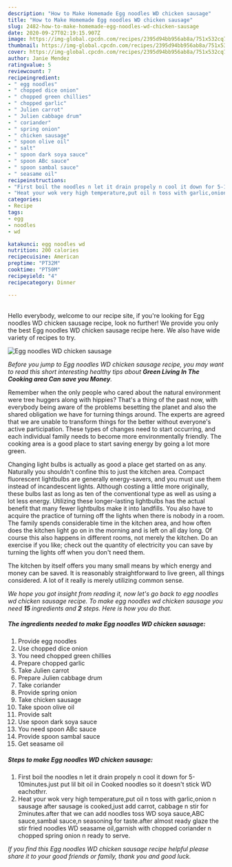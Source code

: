```yaml
---
description: "How to Make Homemade Egg noodles WD chicken sausage"
title: "How to Make Homemade Egg noodles WD chicken sausage"
slug: 2482-how-to-make-homemade-egg-noodles-wd-chicken-sausage
date: 2020-09-27T02:19:15.907Z
image: https://img-global.cpcdn.com/recipes/2395d94bb956ab8a/751x532cq70/egg-noodles-wd-chicken-sausage-recipe-main-photo.jpg
thumbnail: https://img-global.cpcdn.com/recipes/2395d94bb956ab8a/751x532cq70/egg-noodles-wd-chicken-sausage-recipe-main-photo.jpg
cover: https://img-global.cpcdn.com/recipes/2395d94bb956ab8a/751x532cq70/egg-noodles-wd-chicken-sausage-recipe-main-photo.jpg
author: Janie Mendez
ratingvalue: 5
reviewcount: 7
recipeingredient:
- " egg noodles"
- " chopped dice onion"
- " chopped green chillies"
- " chopped garlic"
- " Julien carrot"
- " Julien cabbage drum"
- " coriander"
- " spring onion"
- " chicken sausage"
- " spoon olive oil"
- " salt"
- " spoon dark soya sauce"
- " spoon ABc sauce"
- " spoon sambal sauce"
- " seasame oil"
recipeinstructions:
- "First boil the noodles n let it drain propely n cool it down for 5-10minutes.just put lil bit oil in Cooked noodles so it doesn&#39;t stick WD eachothrr."
- "Heat your wok very high temperature,put oil n toss with garlic,onion n sausage after sausage is cooked,just add carrot, cabbage n stir for 2minutes.after that we can add noodles toss WD soya sauce,ABC sauce,sambal sauce,n seasoning for taste.after almost ready glaze the stir fried noodles WD seasame oil,garnish with chopped coriander n chopped spring onion n ready to serve."
categories:
- Recipe
tags:
- egg
- noodles
- wd

katakunci: egg noodles wd 
nutrition: 200 calories
recipecuisine: American
preptime: "PT32M"
cooktime: "PT50M"
recipeyield: "4"
recipecategory: Dinner

---
```

<br>
Hello everybody, welcome to our recipe site, if you're looking for Egg noodles WD chicken sausage recipe, look no further! We provide you only the best Egg noodles WD chicken sausage recipe here. We also have wide variety of recipes to try.
<br>


![Egg noodles WD chicken sausage](https://img-global.cpcdn.com/recipes/2395d94bb956ab8a/751x532cq70/egg-noodles-wd-chicken-sausage-recipe-main-photo.jpg)

<i>Before you jump to Egg noodles WD chicken sausage recipe, you may want to read this short interesting healthy tips about 
<strong>Green Living In The Cooking area Can save you Money</strong>.</i>
</br>

Remember when the only people who cared about the natural environment were tree huggers along with hippies? That's a thing of the past now, with everybody being aware of the problems besetting the planet and also the shared obligation we have for turning things around. The experts are agreed that we are unable to transform things for the better without everyone's active participation. These types of changes need to start occurring, and each individual family needs to become more environmentally friendly. The cooking area is a good place to start saving energy by going a lot more green.

Changing light bulbs is actually as good a place get started on as any. Naturally you shouldn't confine this to just the kitchen area. Compact fluorescent lightbulbs are generally energy-savers, and you must use them instead of incandescent lights. Although costing a little more originally, these bulbs last as long as ten of the conventional type as well as using a lot less energy. Utilizing these longer-lasting lightbulbs has the actual benefit that many fewer lightbulbs make it into landfills. You also have to acquire the practice of turning off the lights when there is nobody in a room. The family spends considerable time in the kitchen area, and how often does the kitchen light go on in the morning and is left on all day long. Of course this also happens in different rooms, not merely the kitchen. Do an exercise if you like; check out the quantity of electricity you can save by turning the lights off when you don't need them.

The kitchen by itself offers you many small means by which energy and money can be saved. It is reasonably straightforward to live green, all things considered. A lot of it really is merely utilizing common sense.


<i>We hope you got insight from reading it, now let's go back to egg noodles wd chicken sausage recipe. To make egg noodles wd chicken sausage you need <strong>15</strong> ingredients and <strong>2</strong> steps. Here is how you do that.
</i>

##### The ingredients needed to make Egg noodles WD chicken sausage:

1. Provide  egg noodles
1. Use  chopped dice onion
1. You need  chopped green chillies
1. Prepare  chopped garlic
1. Take  Julien carrot
1. Prepare  Julien cabbage drum
1. Take  coriander
1. Provide  spring onion
1. Take  chicken sausage
1. Take  spoon olive oil
1. Provide  salt
1. Use  spoon dark soya sauce
1. You need  spoon ABc sauce
1. Provide  spoon sambal sauce
1. Get  seasame oil


##### Steps to make Egg noodles WD chicken sausage:

1. First boil the noodles n let it drain propely n cool it down for 5-10minutes.just put lil bit oil in Cooked noodles so it doesn&#39;t stick WD eachothrr.
1. Heat your wok very high temperature,put oil n toss with garlic,onion n sausage after sausage is cooked,just add carrot, cabbage n stir for 2minutes.after that we can add noodles toss WD soya sauce,ABC sauce,sambal sauce,n seasoning for taste.after almost ready glaze the stir fried noodles WD seasame oil,garnish with chopped coriander n chopped spring onion n ready to serve.


<i>If you find this Egg noodles WD chicken sausage recipe helpful please share it to your good friends or family, thank you and good luck.</i>
